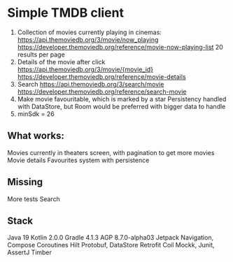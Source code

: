 # Simple TMDB client

1. Collection of movies currently playing in cinemas:
   https://api.themoviedb.org/3/movie/now_playing
   https://developer.themoviedb.org/reference/movie-now-playing-list
   20 results per page
2. Details of the movie after click
   https://api.themoviedb.org/3/movie/{movie_id}
   https://developer.themoviedb.org/reference/movie-details
3. Search
   https://api.themoviedb.org/3/search/movie
   https://developer.themoviedb.org/reference/search-movie
4. Make movie favouritable, which is marked by a star
   Persistency handled with DataStore, but Room would be preferred with bigger data to handle 
5. minSdk = 26

## What works:
Movies currently in theaters screen, with pagination to get more movies
Movie details
Favourites system with persistence

## Missing
More tests
Search

## Stack
Java 19
Kotlin 2.0.0
Gradle 4.1.3
AGP 8.7.0-alpha03
Jetpack Navigation, Compose
Coroutines
Hilt
Protobuf, DataStore
Retrofit
Coil
Mockk, Junit, AssertJ
Timber